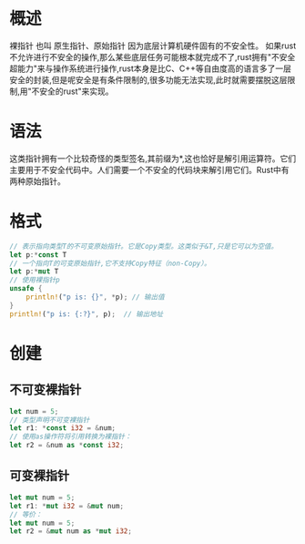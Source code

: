 # 概述
裸指针 也叫 原生指针、原始指针
因为底层计算机硬件固有的不安全性。
如果rust不允许进行不安全的操作,那么某些底层任务可能根本就完成不了,rust拥有"不安全超能力"来与操作系统进行操作,rust本身是比C、C++等自由度高的语言多了一层安全的封装,但是呢安全是有条件限制的,很多功能无法实现,此时就需要摆脱这层限制,用"不安全的rust"来实现。
# 语法
这类指针拥有一个比较奇怪的类型签名,其前缀为*,这也恰好是解引用运算符。它们主要用于不安全代码中。人们需要一个不安全的代码块来解引用它们。Rust中有两种原始指针。
# 格式
```rust
// 表示指向类型T的不可变原始指针。它是Copy类型。这类似于&T,只是它可以为空值。
let p:*const T
// 一个指向T的可变原始指针,它不支持Copy特征（non-Copy）。
let p:*mut T
// 使用裸指针p
unsafe {
    println!("p is: {}", *p); // 输出值
}
println!("p is: {:?}", p);  // 输出地址
```
# 创建
## 不可变裸指针
```rust
let num = 5;
// 类型声明不可变裸指针
let r1: *const i32 = &num;
// 使用as操作符将引用转换为裸指针：
let r2 = &num as *const i32;
```
## 可变裸指针
```rust
let mut num = 5;
let r1: *mut i32 = &mut num;
// 等价：
let mut num = 5;
let r2 = &mut num as *mut i32;
```
